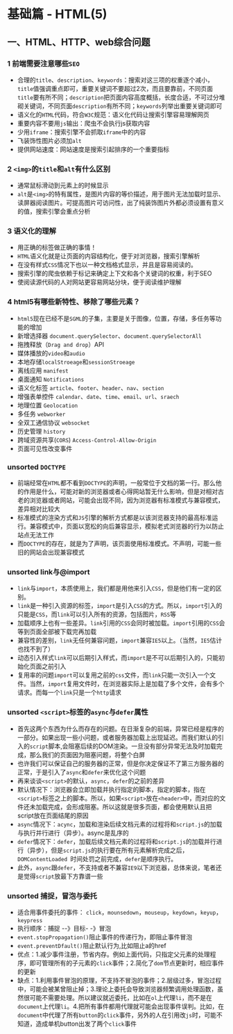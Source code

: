 # 基础篇 - HTML(5)

## 一、HTML、HTTP、web综合问题

### 1 前端需要注意哪些`SEO`

- 合理的`title`、`description`、`keywords`：搜索对这三项的权重逐个减小，`title`值强调重点即可，重要关键词不要超过2次，而且要靠前，不同页面`title`要有所不同；`description`把页面内容高度概括，长度合适，不可过分堆砌关键词，不同页面`description`有所不同；`keywords`列举出重要关键词即可
- 语义化的`HTML`代码，符合`W3C`规范：语义化代码让搜索引擎容易理解网页
- 重要内容不要用`js`输出：爬虫不会执行js获取内容
- 少用`iframe`：搜索引擎不会抓取`iframe`中的内容
- 飞装饰性图片必须加`alt`
- 提供网站速度：网站速度是搜索引起排序的一个重要指标

### 2 `<img>`的`title`和`alt`有什么区别

- 通常鼠标滑动到元素上的时候显示
- `alt`是`<img>`的特有属性，是图片内容的等价描述，用于图片无法加载时显示、读屏器阅读图片。可提高图片可访问性，出了纯装饰图片外都必须设置有意义的值，搜索引擎会重点分析

### 3 语义化的理解

- 用正确的标签做正确的事情！
- `HTML`语义化就是让页面的内容结构化，便于对浏览器，搜索引擎解析
- 在没有样式`CSS`情况下也以一种文档格式显示，并且是容易阅读的。
- 搜索引擎的爬虫依赖于标记来确定上下文和各个关键词的权重，利于SEO
- 使阅读源代码的人对网站更容易网站分块，便于阅读维护理解

### 4 html5有哪些新特性、移除了哪些元素？

- `html5`现在已经不是`SGML`的子集，主要是关于图像，位置，存储，多任务等功能的增加
- 新增选择器 `document.querySelector`、`document.querySelectorAll`
- 拖拽释放（`Drag and drop`）API
- 媒体播放的`video`和`audio`
- 本地存储`localStroeage`和`sessionStroeage`
- 离线应用 `manifest`
- 桌面通知 `Notifications`
- 语义化标签 `article`、`footer`、`header`、`nav`、`section`
- 增强表单控件 `calendar`、`date`、`time`、`email`、`url`、`sraech`
- 地理位置 `Geolocation`
- 多任务 `webworker`
- 全双工通信协议 `websocket`
- 历史管理 `history`
- 跨域资源共享(`CORS`) `Access-Control-Allow-Origin`
- 页面可见性改变事件

### unsorted `DOCTYPE`

- 前端经常在`HTML`都不看到`DOCTYPE`的声明，一般常位于文档的第一行。那么他的作用是什么，可能对新的浏览器或者心得网站暂无什么影响，但是对相对古老的浏览器或者网站，可能会出现不同，因为浏览器有标准模式与兼容模式，差异相对比较大
- 标准模式的渲染方式和`JS`引擎的解析方式都是以该浏览器支持的最高标准运行。兼容模式中，页面以宽松的向后兼容显示，模拟老式浏览器的行为以防止站点无法工作
- 而`DOCTYPE`的存在，就是为了声明，该页面使用标准模式。不声明，可能一些旧的网站会出现兼容模式

### unsorted link与@import

- `link`与`import`，本质使用上，我们都是用他来引入`CSS`，但是他们有一定的区别。
- `link`是一种引入资源的标签，`import`是引入`CSS`的方式。所以，`import`引入的只能是`CSS`，而`link`可以引入所有的资源，包括图片，`RSS`等
- 加载顺序上也有一些差异。`link`引用的`CSS`会同时被加载。`import`引用的`CSS`会等到页面全部被下载完再加载
- 兼容性的差别，`link`无任何兼容问题，`import`兼容`IE5`以上。（当然，`IE5`估计也找不到了）
- 动态引入样式`link`可以后期引入样式，而`import`是不可以后期引入的，只能初始化页面之前引入
- 复用率的问题`import`可以复用之前的`css`文件，而`link`只能一次引入一个文件。当然，`import`复用文件时，在浏览器实际上是加载了多个文件，会有多个请求。而每一个`link`只是一个`http`请求

### unsorted `<script>`标签的`async`与`defer`属性

- 首先这两个东西为什么而存在的问题。在日渐复杂的前端，异常已经是程序的一部分。如果出现一些小问题，或者服务器加载上出现延迟。而我们默认的引入的`script`脚本,会阻塞后续的DOM渲染。一旦没有部分异常无法及时加载完成，那么我们的页面因为阻塞问题，将整个白屏
- 也许我们可以保证自己的服务器的正常，但是你决定保证不了第三方服务器的正常，于是引入了`async`和`defer`来优化这个问题
- 再来谈谈`<script>`的默认，`async`，`defer`的之前的差异
- 默认情况下：浏览器会立即加载并执行指定的脚本，指定的脚本，指在`<script>`标签之上的脚本。所以，如果`<script>`放在`<header>`中，而对应的文件还未加载完成，会形成阻塞。所以这就是很多页面，都会使用默认且把script放在页面结尾的原因
- `async`情况下：`acync`，加载和渲染后续文档元素的过程将和`script.js`的加载与执行并行进行（异步）。async是乱序的
- `defer`情况下：`defer`，加载后续文档元素的过程将和`script.js`的加载并行进行（异步），但是`script.js`的执行要在所有元素解析完成之后，`DOMContentLoaded `时间处罚之前完成，`defer`是顺序执行。
- 此外，`async`跟`defer`，不支持或者不兼容`IE9`以下浏览器，总体来说，笔者还是觉得`script`放最下方靠谱一些

### unsorted 捕捉，冒泡与委托

- 适合用事件委托的事件： `click`，`mounsedown`，`mouseup`，`keydown`，`keyup`，`keypress`
- 执行顺序：捕捉 --》目标- -》冒泡
- `event.stopPropagation()`阻止事件的传递行为，即阻止事件冒泡
- `event.preventDfault()`阻止默认行为,比如阻止a的href
- 优点：1.减少事件注册，节省内存。例如上面代码，只指定父元素的处理程序，即可管理所有的子元素的`click`事件；2.简化了`dom`节点更新时，相应事件的更新
- 缺点：1.利用事件冒泡的原理，不支持不冒泡的事件；2.层级过多，冒泡过程中，可能会被某曾阻止掉；3.理论上委托会导致浏览器频繁调用处理函数，虽然很可能不需要处理。所以建议就近委托，比如在`ol`上代理`li`，而不是在`document`上代理`li`。4.把所有事件都用代理就可能会出现事件误判。比如，在`document`中代理了所有`button`的`click`事件，另外的人在引用改`js`时，可能不知道，造成单机button出发了两个`click`事件